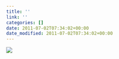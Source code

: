 ```yaml
---
title: ''
link: ''
categories: []
date: 2011-07-02T07:34:02+00:00
date_modified: 2011-07-02T07:34:02+00:00
---
```


![](http://share.hartl.co/instagram/2011-07-02.jpg)